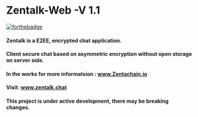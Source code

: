 # Zentalk-Web -V 1.1
[![forthebadge](https://forthebadge.com/images/badges/built-with-love.svg)](https://zentachain.io)

#### Zentalk is a E2EE, encrypted chat application.

#### Client secure chat based on asymmetric encryption without open storage on server side.

#### In the works for more informatsion : www.Zentachain.io 

#### Visit: www.zentalk.chat

#### This project is under active development, there may be breaking changes.
